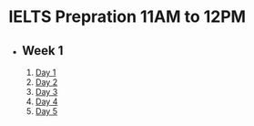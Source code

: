 # IELTS Prepration 11AM to 12PM

- ## Week 1

   1. [Day 1](https://www.facebook.com/iCodeguru/videos/750411973658200)
   2. [Day 2](https://www.facebook.com/iCodeguru/videos/968313851689558)
   3. [Day 3]()
   4. [Day 4](https://web.facebook.com/iCodeguru/videos/425648477060989)
   5. [Day 5](https://web.facebook.com/iCodeguru/videos/1647695302434984)

<!-- - ## Week 2

   1. [Day 1](https://web.facebook.com/iCodeguru/videos/440773108816339)
   2. [Day 2]()
   3. [Day 3](https://web.facebook.com/iCodeguru/videos/1165064691306428)
   4. [Day 4](https://web.facebook.com/iCodeguru/videos/1643596006402285)
   5. [Day 5](https://web.facebook.com/iCodeguru/videos/2182860702092122) -->

<!-- - ## Week 

   1. [Day 1]()
   2. [Day 2]()
   3. [Day 3]()
   4. [Day 4]()
   5. [Day 5]() -->